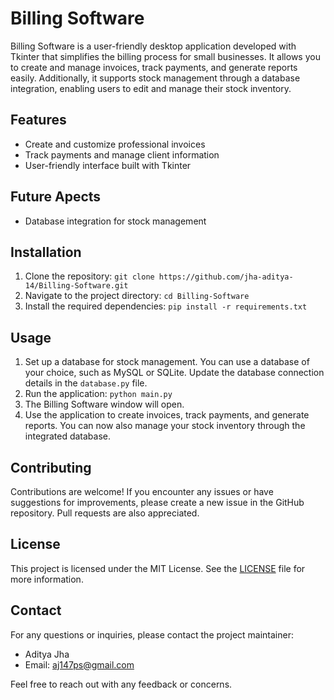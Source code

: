 # Billing Software

Billing Software is a user-friendly desktop application developed with Tkinter that simplifies the billing process for small businesses. It allows you to create and manage invoices, track payments, and generate reports easily. Additionally, it supports stock management through a database integration, enabling users to edit and manage their stock inventory.

## Features
- Create and customize professional invoices
- Track payments and manage client information
- User-friendly interface built with Tkinter

## Future Apects
- Database integration for stock management
## Installation
1. Clone the repository: `git clone https://github.com/jha-aditya-14/Billing-Software.git`
2. Navigate to the project directory: `cd Billing-Software`
3. Install the required dependencies: `pip install -r requirements.txt`

## Usage
1. Set up a database for stock management. You can use a database of your choice, such as MySQL or SQLite. Update the database connection details in the `database.py` file.
2. Run the application: `python main.py`
3. The Billing Software window will open.
4. Use the application to create invoices, track payments, and generate reports. You can now also manage your stock inventory through the integrated database.

## Contributing
Contributions are welcome! If you encounter any issues or have suggestions for improvements, please create a new issue in the GitHub repository. Pull requests are also appreciated.

## License
This project is licensed under the MIT License. See the [LICENSE](LICENSE) file for more information.

## Contact
For any questions or inquiries, please contact the project maintainer:

- Aditya Jha
- Email: [aj147ps@gmail.com](mailto:aj147ps@gmail.com)

Feel free to reach out with any feedback or concerns.
